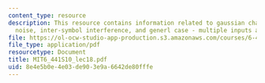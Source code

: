 ```yaml
---
content_type: resource
description: This resource contains information related to gaussian channels, colored
  noise, inter-symbol interference, and generl case - multiple inputs and outputs.
file: https://ol-ocw-studio-app-production.s3.amazonaws.com/courses/6-441-information-theory-spring-2010/8e4e5b0e4e03de903e9a6642de80fffe_MIT6_441S10_lec18.pdf
file_type: application/pdf
resourcetype: Document
title: MIT6_441S10_lec18.pdf
uid: 8e4e5b0e-4e03-de90-3e9a-6642de80fffe
---
```

